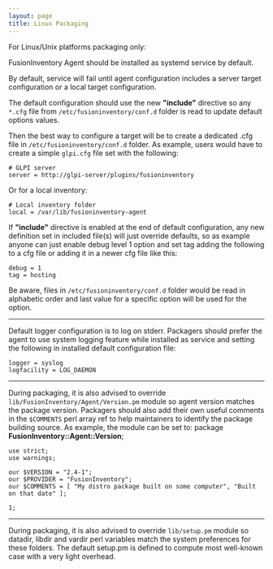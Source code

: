 ```yaml
---
layout: page
title: Linux Packaging
---
```


For Linux/Unix platforms packaging only:

FusionInventory Agent should be installed as systemd service by default.

By default, service will fail until agent configuration includes a server target
configuration or a local target configuration.

The default configuration should use the new __"include"__ directive so any `*.cfg` file
from `/etc/fusioninventory/conf.d` folder is read to update default options values.

Then the best way to configure a target will be to create a dedicated .cfg file
in `/etc/fusioninventory/conf.d` folder. As example, users would have to create a
simple `glpi.cfg` file set with the following:

```
# GLPI server
server = http://glpi-server/plugins/fusioninventory
```

Or for a local inventory:

```
# Local inventory folder
local = /var/lib/fusioninventory-agent
```

If __"include"__ directive is enabled at the end of default configuration, any
new definition set in included file(s) will just override defaults, so as example
anyone can just enable debug level 1 option and set tag adding the following to a
cfg file or adding it in a newer cfg file like this:

```
debug = 1
tag = hosting
```

Be aware, files in `/etc/fusioninventory/conf.d` folder would be read in alphabetic
order and last value for a specific option will be used for the option.

***

Default logger configuration is to log on stderr. Packagers should prefer the
agent to use system logging feature while installed as service and setting the
following in installed default configuration file:
```
logger = syslog
logfacility = LOG_DAEMON
```

***

During packaging, it is also advised to override `lib/FusionInventory/Agent/Version.pm`
module so agent version matches the package version. Packagers should also add
their own useful comments in the `$COMMENTS` perl array ref to help maintainers
to identify the package building source. As example, the module can be set to:
package __FusionInventory::Agent::Version__;

```
use strict;
use warnings;

our $VERSION = "2.4-1";
our $PROVIDER = "FusionInventory";
our $COMMENTS = [ "My distro package built on some computer", "Built on that date" ];

1;
```

***

During packaging, it is also advised to override `lib/setup.pm` module so datadir,
libdir and vardir perl variables match the system preferences for these folders.
The default setup.pm is defined to compute most well-known case with a very light
overhead.

